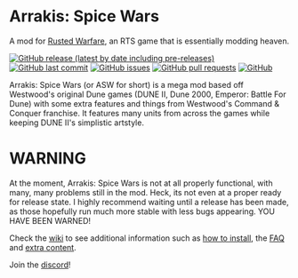# Arrakis: Spice Wars
A mod for [Rusted Warfare](https://store.steampowered.com/app/647960/Rusted_Warfare__RTS/), an RTS game that is essentially modding heaven.

[![GitHub release (latest by date including pre-releases)](https://img.shields.io/github/v/release/gdigrenadier/Arrakis-Spice-Wars?include_prereleases)](https://img.shields.io/github/v/release/gdigrenadier/Arrakis-Spice-Wars?include_prereleases) [![GitHub last commit](https://img.shields.io/github/last-commit/gdigrenadier/Arrakis-Spice-Wars)](https://img.shields.io/github/last-commit/gdigrenadier/Arrakis-Spice-Wars) [![GitHub issues](https://img.shields.io/github/issues-raw/gdigrenadier/Arrakis-Spice-Wars)](https://img.shields.io/github/issues-raw/gdigrenadier/Arrakis-Spice-Wars) [![GitHub pull requests](https://img.shields.io/github/issues-pr/gdigrenadier/Arrakis-Spice-Wars)](https://img.shields.io/github/issues-pr/gdigrenadier/Arrakis-Spice-Wars) [![GitHub](https://img.shields.io/github/license/gdigrenadier/Arrakis-Spice-Wars)](https://img.shields.io/github/license/gdigrenadier/Arrakis-Spice-Wars)

Arrakis: Spice Wars (or ASW for short) is a mega mod based off Westwood's original Dune games (DUNE II, Dune 2000, Emperor: Battle For Dune) with some extra features and things from Westwood's Command & Conquer franchise. It features many units from across the games while keeping DUNE II's simplistic artstyle.

# WARNING
At the moment, Arrakis: Spice Wars is not at all properly functional, with many, many problems still in the mod. Heck, its not even at a proper ready for release state. I highly recommend waiting until a release has been made, as those hopefully run much more stable with less bugs appearing. YOU HAVE BEEN WARNED!

Check the [wiki](https://github.com/gdigrenadier/Arrakis-Spice-Wars/wiki/Home) to see additional information such as [how to install](https://github.com/gdigrenadier/Arrakis-Spice-Wars/wiki/Installation), the [FAQ](https://github.com/gdigrenadier/Arrakis-Spice-Wars/wiki/FAQ) and [extra content](https://github.com/gdigrenadier/Arrakis-Spice-Wars/wiki/Expansions). 

Join the [discord](https://discord.gg/qA4Tms9f87)!

